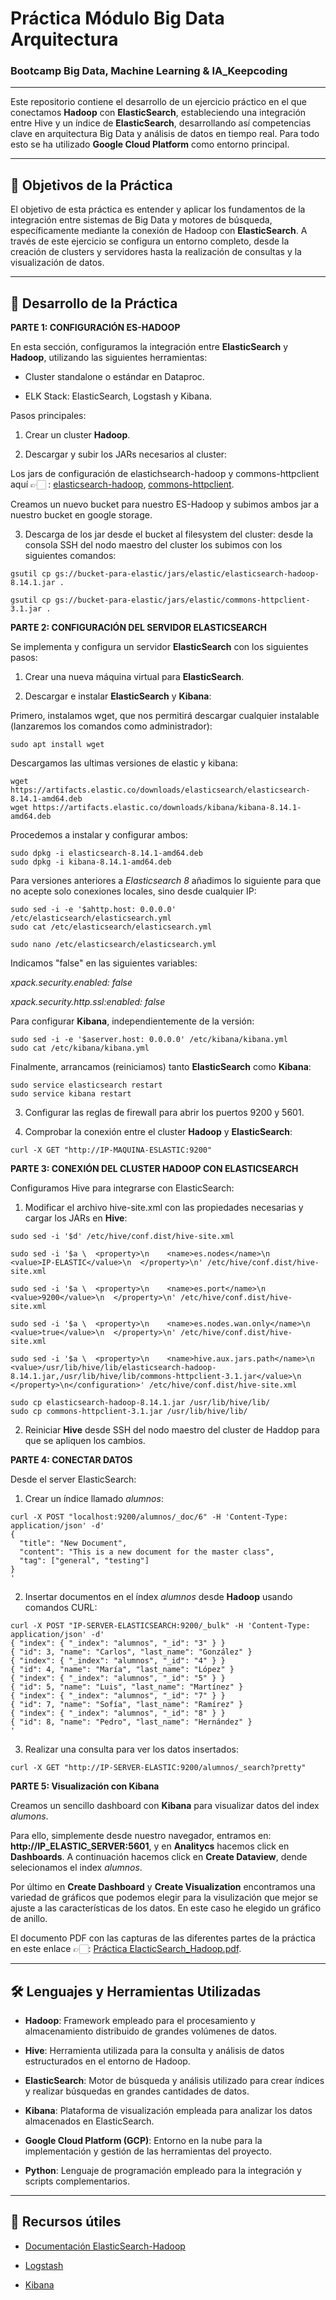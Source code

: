 # Práctica Módulo Big Data Arquitectura
### Bootcamp Big Data, Machine Learning & IA_Keepcoding
---

Este repositorio contiene el desarrollo de un ejercicio práctico en el que conectamos **Hadoop** con **ElasticSearch**, estableciendo una integración entre Hive y un índice de **ElasticSearch**, desarrollando así competencias clave en arquitectura Big Data y análisis de datos en tiempo real. Para todo esto se ha utilizado **Google Cloud Platform** como entorno principal.

---

## 🎯 Objetivos de la Práctica

El objetivo de esta práctica es entender y aplicar los fundamentos de la integración entre sistemas de Big Data y motores de búsqueda, específicamente mediante la conexión de Hadoop con **ElasticSearch**. A través de este ejercicio se configura un entorno completo, desde la creación de clusters y servidores hasta la realización de consultas y la visualización de datos. 

---

## 🧩 Desarrollo de la Práctica 

**PARTE 1: CONFIGURACIÓN ES-HADOOP**

En esta sección, configuramos la integración entre **ElasticSearch**  y **Hadoop**, utilizando las siguientes herramientas:

* Cluster standalone o estándar en Dataproc.

* ELK Stack: ElasticSearch, Logstash y Kibana.

Pasos principales:

1. Crear un cluster **Hadoop**.

2. Descargar y subir los JARs necesarios al cluster:

Los jars de configuración de elastichsearch-hadoop y commons-httpclient aquí 👉🏻 : [elasticsearch-hadoop](https://artifacts.elastic.co/downloads/elasticsearch-hadoop/elasticsearch-hadoop-8.14.1.zip), [commons-httpclient]( https://repo1.maven.org/maven2/commons-httpclient/commons-httpclient/3.1/commons-httpclient-3.1.jar).

Creamos un nuevo bucket para nuestro ES-Hadoop y subimos ambos jar a nuestro bucket en google storage. 

3. Descarga de los jar desde el bucket al filesystem del cluster: desde la consola SSH del nodo maestro del cluster los subimos con los siguientes comandos:

```
gsutil cp gs://bucket-para-elastic/jars/elastic/elasticsearch-hadoop-8.14.1.jar .

gsutil cp gs://bucket-para-elastic/jars/elastic/commons-httpclient-3.1.jar .
```
  

**PARTE 2: CONFIGURACIÓN DEL SERVIDOR ELASTICSEARCH**

Se implementa y configura un servidor **ElasticSearch** con los siguientes pasos:

1. Crear una nueva máquina virtual para **ElasticSearch**.
   
2. Descargar e instalar **ElasticSearch** y **Kibana**:

Primero, instalamos wget, que nos permitirá descargar cualquier instalable (lanzaremos los comandos como administrador):

```
sudo apt install wget
```

Descargamos las ultimas versiones de elastic y kibana:

```
wget https://artifacts.elastic.co/downloads/elasticsearch/elasticsearch-8.14.1-amd64.deb
wget https://artifacts.elastic.co/downloads/kibana/kibana-8.14.1-amd64.deb
```

Procedemos a instalar y configurar ambos:

```
sudo dpkg -i elasticsearch-8.14.1-amd64.deb
sudo dpkg -i kibana-8.14.1-amd64.deb
```

Para versiones anteriores a *Elasticsearch 8* añadimos lo siguiente para que no acepte solo conexiones locales, sino desde cualquier IP:

```
sudo sed -i -e '$ahttp.host: 0.0.0.0' /etc/elasticsearch/elasticsearch.yml
sudo cat /etc/elasticsearch/elasticsearch.yml
```

```
sudo nano /etc/elasticsearch/elasticsearch.yml
```

Indicamos "false" en las siguientes variables:

*xpack.security.enabled: false*

*xpack.security.http.ssl:enabled: false*


Para configurar **Kibana**, independientemente de la versión:

```
sudo sed -i -e '$aserver.host: 0.0.0.0' /etc/kibana/kibana.yml
sudo cat /etc/kibana/kibana.yml
```

Finalmente, arrancamos (reiniciamos) tanto **ElasticSearch** como **Kibana**:

```
sudo service elasticsearch restart
sudo service kibana restart
```

3. Configurar las reglas de firewall para abrir los puertos 9200 y 5601.

4. Comprobar la conexión entre el cluster **Hadoop** y **ElasticSearch**:

```
curl -X GET "http://IP-MAQUINA-ESLASTIC:9200"
```


**PARTE 3: CONEXIÓN DEL CLUSTER HADOOP CON ELASTICSEARCH**

Configuramos Hive para integrarse con ElasticSearch:

1. Modificar el archivo hive-site.xml con las propiedades necesarias y cargar los JARs en **Hive**:

```
sudo sed -i '$d' /etc/hive/conf.dist/hive-site.xml

sudo sed -i '$a \  <property>\n    <name>es.nodes</name>\n    <value>IP-ELASTIC</value>\n  </property>\n' /etc/hive/conf.dist/hive-site.xml

sudo sed -i '$a \  <property>\n    <name>es.port</name>\n    <value>9200</value>\n  </property>\n' /etc/hive/conf.dist/hive-site.xml

sudo sed -i '$a \  <property>\n    <name>es.nodes.wan.only</name>\n    <value>true</value>\n  </property>\n' /etc/hive/conf.dist/hive-site.xml

sudo sed -i '$a \  <property>\n    <name>hive.aux.jars.path</name>\n   <value>/usr/lib/hive/lib/elasticsearch-hadoop-8.14.1.jar,/usr/lib/hive/lib/commons-httpclient-3.1.jar</value>\n  </property>\n</configuration>' /etc/hive/conf.dist/hive-site.xml

sudo cp elasticsearch-hadoop-8.14.1.jar /usr/lib/hive/lib/
sudo cp commons-httpclient-3.1.jar /usr/lib/hive/lib/

```

2. Reiniciar **Hive** desde SSH del nodo maestro del cluster de Haddop para que se apliquen los cambios.


**PARTE 4: CONECTAR DATOS**

Desde el server ElasticSearch:

1. Crear un índice llamado *alumnos*:

```
curl -X POST "localhost:9200/alumnos/_doc/6" -H 'Content-Type: application/json' -d'
{
  "title": "New Document",
  "content": "This is a new document for the master class",
  "tag": ["general", "testing"]
}
'
```

2. Insertar documentos en el índex *alumnos* desde **Hadoop** usando comandos CURL:

```
curl -X POST "IP-SERVER-ELASTICSEARCH:9200/_bulk" -H 'Content-Type: application/json' -d'
{ "index": { "_index": "alumnos", "_id": "3" } }
{ "id": 3, "name": "Carlos", "last_name": "González" }
{ "index": { "_index": "alumnos", "_id": "4" } }
{ "id": 4, "name": "María", "last_name": "López" }
{ "index": { "_index": "alumnos", "_id": "5" } }
{ "id": 5, "name": "Luis", "last_name": "Martínez" }
{ "index": { "_index": "alumnos", "_id": "7" } }
{ "id": 7, "name": "Sofía", "last_name": "Ramírez" }
{ "index": { "_index": "alumnos", "_id": "8" } }
{ "id": 8, "name": "Pedro", "last_name": "Hernández" }
'
```

3. Realizar una consulta para ver los datos insertados:

```
curl -X GET "http://IP-SERVER-ELASTIC:9200/alumnos/_search?pretty"
```


**PARTE 5: Visualización con **Kibana****

Creamos un sencillo dashboard con **Kibana** para visualizar datos del index *alumons*.

Para ello, simplemente desde nuestro navegador, entramos en: **http://IP_ELASTIC_SERVER:5601**, y en **Analitycs** hacemos click en **Dashboards**. A continuación hacemos click en **Create Dataview**, dende selecionamos el index *alumnos*. 

Por último en **Create Dashboard** y **Create Visualization** encontramos una variedad de gráficos que podemos elegir para la visulización que mejor se ajuste a las características de los datos. En este caso he elegido un gráfico de anillo.


El documento PDF con las capturas de las diferentes partes de la práctica en este enlace 👉🏻: [Práctica ElacticSearch_Hadoop.pdf](https://github.com/Leticia2512/Practica-BigData_Architecture/blob/main/Pra%CC%81ctica%20ElacticSearch_Hadoop.pdf).

___


## 🛠️ Lenguajes y Herramientas Utilizadas

- **Hadoop**: Framework empleado para el procesamiento y almacenamiento distribuido de grandes volúmenes de datos.

- **Hive**: Herramienta utilizada para la consulta y análisis de datos estructurados en el entorno de Hadoop.

- **ElasticSearch**: Motor de búsqueda y análisis utilizado para crear índices y realizar búsquedas en grandes cantidades de datos.

- **Kibana**: Plataforma de visualización empleada para analizar los datos almacenados en ElasticSearch.

- **Google Cloud Platform (GCP)**: Entorno en la nube para la implementación y gestión de las herramientas del proyecto.

- **Python**: Lenguaje de programación empleado para la integración y scripts complementarios.

___


## 🔗 Recursos útiles 

- [Documentación ElasticSearch-Hadoop](https://www.elastic.co/guide/en/elasticsearch/hadoop/index.html)

- [Logstash](https://www.elastic.co/logstash)

- [Kibana](https://www.elastic.co/kibana)

